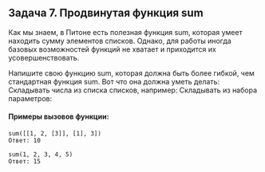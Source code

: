 ## Задача 7. Продвинутая функция sum 
Как мы знаем, в Питоне есть полезная функция sum, которая умеет находить сумму элементов списков. Однако, для работы иногда базовых возможностей функций не хватает и приходится их усовершенствовать.
 
Напишите свою функцию sum, которая должна быть более гибкой, чем стандартная функция sum. Вот что она должна уметь делать:
Складывать числа из списка списков, например: 
Складывать из набора параметров: 

#### Примеры вызовов функции:
````
sum([[1, 2, [3]], [1], 3])
Ответ: 10

sum(1, 2, 3, 4, 5)
Ответ: 15
````

